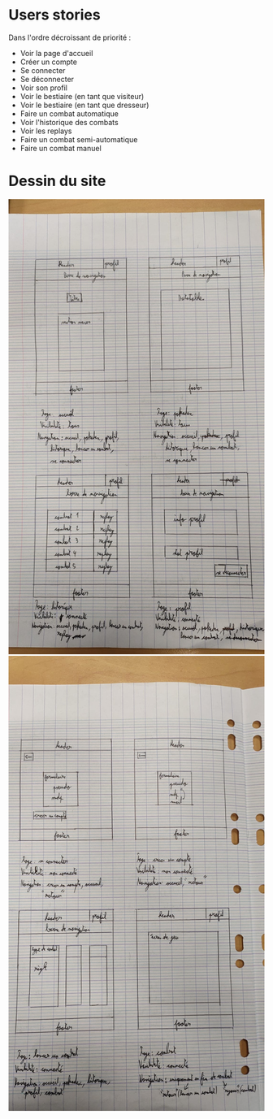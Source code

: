 # Users stories

Dans l'ordre décroissant de priorité :
- Voir la page d'accueil
- Créer un compte
- Se connecter
- Se déconnecter
- Voir son profil
- Voir le bestiaire (en tant que visiteur)
- Voir le bestiaire (en tant que dresseur)
- Faire un combat automatique
- Voir l'historique des combats
- Voir les replays
- Faire un combat semi-automatique
- Faire un combat manuel

# Dessin du site

![Dessin du site (1/2)](dessin_du_site_1.jpeg "Dessin du site (1/2)")
![Dessin du site (2/2)](dessin_du_site_2.jpeg "Dessin du site (2/2)")